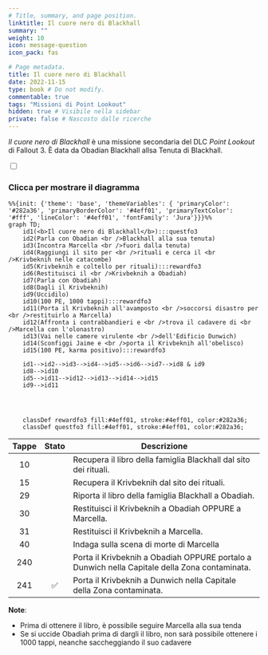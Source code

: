 ```yaml
---
# Title, summary, and page position.
linktitle: Il cuore nero di Blackhall
summary: ""
weight: 10
icon: message-question
icon_pack: fas

# Page metadata.
title: Il cuore nero di Blackhall
date: 2022-11-15
type: book # Do not modify.
commentable: true
tags: "Missioni di Point Lookout"
hidden: true # Visibile nella sidebar
private: false # Nascosto dalle ricerche
---
```



<div class="fo3">

*Il cuore nero di Blackhall* è una missione secondaria del DLC *Point Lookout* di Fallout 3. È data da Obadian Blackhall allsa Tenuta di Blackhall.


<section class="chart-collapse">
<input type="checkbox" name="collapse2" id="handle2">
<h3 class="handle">
<label for="handle2">Clicca per mostrare il diagramma</label>
</h3>
<div class="content">

```mermaid
%%{init: {'theme': 'base', 'themeVariables': { 'primaryColor': '#282a36', 'primaryBorderColor': '#4eff01', 'primaryTextColor': '#fff', 'lineColor': '#4eff01', 'fontFamily': 'Jura'}}}%%
graph TD;
    id1(<b>Il cuore nero di Blackhall</b>):::questfo3
    id2(Parla con Obadian <br />Blackhall alla sua tenuta)
    id3(Incontra Marcella <br />fuori dalla tenuta)
    id4(Raggiungi il sito per <br />rituali e cerca il <br />Krivbeknih nelle catacombe)
    id5(Krivbeknih e coltello per rituali):::rewardfo3
    id6(Restituisci il <br />Krivbeknih a Obadiah)
    id7(Parla con Obadiah) 
    id8(Dagli il Krivbeknih)
    id9(Uccidilo)
    id10(100 PE, 1000 tappi):::rewardfo3
    id11(Porta il Krivbeknih all'avamposto <br />soccorsi disastro per <br />restituirlo a Marcella)
    id12(Affronta i contrabbandieri e <br />trova il cadavere di <br />Marcella con l'olonastro)
    id13(Vai nelle camere virulente <br />dell'Edificio Dunwich)
    id14(Sconfiggi Jaime e <br />porta il Krivbeknih all'obelisco) 
    id15(100 PE, karma positivo):::rewardfo3

    id1-->id2-->id3-->id4-->id5-->id6-->id7-->id8 & id9
    id8-->id10
    id5-->id11-->id12-->id13-->id14-->id15
    id9-->id11
    
    
    
    
    classDef rewardfo3 fill:#4eff01, stroke:#4eff01, color:#282a36;
    classDef questfo3 fill:#4eff01, stroke:#4eff01, color:#282a36;
```

</div>
</section>

| Tappe |       Stato        | Descrizione                                                                                   |
|:-----:|:------------------:| --------------------------------------------------------------------------------------------- |
|  10   |                    | Recupera il libro della famiglia Blackhall dal sito dei rituali.                              |
|  15   |                    | Recupera il Krivbeknih dal sito dei rituali.                                                  |
|  29   |                    | Riporta il libro della famiglia Blackhall a Obadiah.                                          |
|  30   |                    | Restituisci il Krivbeknih a Obadiah OPPURE a Marcella.                                        |
|  31   |                    | Restituisci il Krivbeknih a Marcella.                                                         |
|  40   |                    | Indaga sulla scena di morte di Marcella                                                       |
|  240  |                    | Porta il Krivbeknih a Obadiah OPPURE portalo a Dunwich nella Capitale della Zona contaminata. |
|  241  | :white_check_mark: | Porta il Krivbeknih a Dunwich nella Capitale della Zona contaminata.                          |




**Note**:
- Prima di ottenere il libro, è possibile seguire Marcella alla sua tenda 
- Se si uccide Obadiah prima di dargli il libro, non sarà possibile ottenere i 1000 tappi, neanche saccheggiando il suo cadavere 



</div>